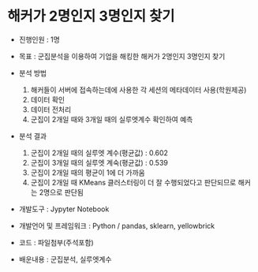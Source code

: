 # 해커가 2명인지 3명인지 찾기 
- 진행인원 : 1명

- 목표 : 군집분석을 이용하여 기업을 해킹한 해커가 2명인지 3명인지 찾기 
- 분석 방법
  1. 해커들이 서버에 접속하는데에 사용한 각 세션의 메타데이터 사용(학원제공)
  2. 데이터 확인
  3. 데이터 전처리
  4. 군집이 2개일 때와 3개일 때의 실루엣계수 확인하여 예측
- 분석 결과
  1. 군집이 2개일 때의 실루엣 계수(평균값) : 0.602
  2. 군집이 3개일 때의 실루엣 계숙(평균값) : 0.539
  3. 군집이 2개일 때의 평균이 1에 더 가까움
  4. 군집이 2개일 때 KMeans 클러스터링이 더 잘 수행되었다고 판단되므로 해커는 2명으로 판단됨 
- 개발도구 : Jypyter Notebook
- 개발언어 및 프레임워크 : Python / pandas, sklearn, yellowbrick
- 코드 : 파일첨부(주석포함)
- 배운내용 : 군집분석, 실루엣계수 
